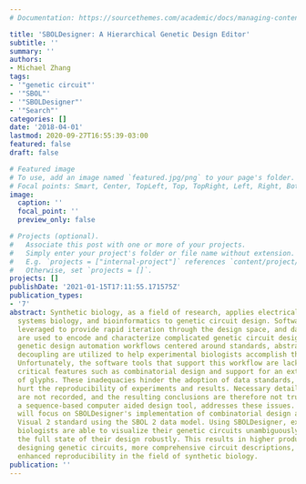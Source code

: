```yaml
---
# Documentation: https://sourcethemes.com/academic/docs/managing-content/

title: 'SBOLDesigner: A Hierarchical Genetic Design Editor'
subtitle: ''
summary: ''
authors:
- Michael Zhang
tags:
- '"genetic circuit"'
- '"SBOL"'
- '"SBOLDesigner"'
- '"Search"'
categories: []
date: '2018-04-01'
lastmod: 2020-09-27T16:55:39-03:00
featured: false
draft: false

# Featured image
# To use, add an image named `featured.jpg/png` to your page's folder.
# Focal points: Smart, Center, TopLeft, Top, TopRight, Left, Right, BottomLeft, Bottom, BottomRight.
image:
  caption: ''
  focal_point: ''
  preview_only: false

# Projects (optional).
#   Associate this post with one or more of your projects.
#   Simply enter your project's folder or file name without extension.
#   E.g. `projects = ["internal-project"]` references `content/project/deep-learning/index.md`.
#   Otherwise, set `projects = []`.
projects: []
publishDate: '2021-01-15T17:11:55.171575Z'
publication_types:
- '7'
abstract: Synthetic biology, as a field of research, applies electrical engineering,
  systems biology, and bioinformatics to genetic circuit design. Software tools are
  leveraged to provide rapid iteration through the design space, and data standards
  are used to encode and characterize complicated genetic circuit designs. Specifically,
  genetic design automation workflows centered around standards, abstraction, and
  decoupling are utilized to help experimental biologists accomplish their goals.
  Unfortunately, the software tools that support this workflow are lacking in some
  critical features such as combinatorial design and support for an extended range
  of glyphs. These inadequacies hinder the adoption of data standards, and therefore
  hurt the reproducibility of experiments and results. Necessary details of experiments
  are not recorded, and the resulting conclusions are therefore not trusted. SBOLDesigner,
  a sequence-based computer aided design tool, addresses these issues. This thesis
  will focus on SBOLDesigner's implementation of combinatorial design and the SBOL
  Visual 2 standard using the SBOL 2 data model. Using SBOLDesigner, experimental
  biologists are able to visualize their genetic circuits unambiguously and express
  the full state of their design robustly. This results in higher productivity when
  designing genetic circuits, more comprehensive circuit descriptions, and most importantly,
  enhanced reproducibility in the field of synthetic biology.
publication: ''
---
```

